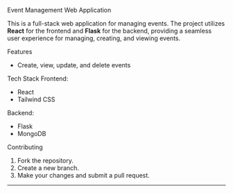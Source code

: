 Event Management Web Application

This is a full-stack web application for managing events. The project utilizes **React** for the frontend and **Flask** for the backend, providing a seamless user experience for managing, creating, and viewing events.

Features
- Create, view, update, and delete events

Tech Stack
Frontend:
- React
- Tailwind CSS

Backend:
- Flask
- MongoDB

Contributing
1. Fork the repository.
2. Create a new branch.
3. Make your changes and submit a pull request.

---
